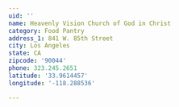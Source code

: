 ```yaml
---
uid: ''
name: Heavenly Vision Church of God in Christ
category: Food Pantry
address_1: 841 W. 85th Street
city: Los Angeles
state: CA
zipcode: '90044'
phone: 323.245.2651
latitude: '33.9614457'
longitude: '-118.288536'

---
```

